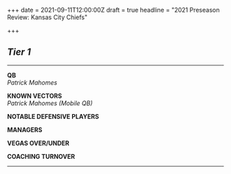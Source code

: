 +++
date = 2021-09-11T12:00:00Z
draft = true
headline = "2021 Preseason Review: Kansas City Chiefs"

+++
## _Tier 1_

***

**QB**  
_Patrick Mahomes_

**KNOWN VECTORS**  
_Patrick Mahomes (Mobile QB)_

**NOTABLE DEFENSIVE PLAYERS**

**MANAGERS**

**VEGAS OVER/UNDER**

**COACHING TURNOVER**

***